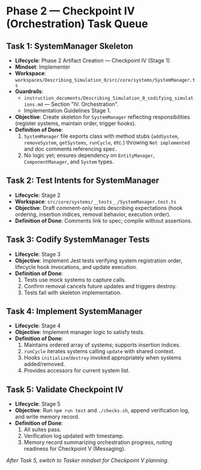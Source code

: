 # Phase 2 — Checkpoint IV (Orchestration) Task Queue

## Task 1: SystemManager Skeleton
- **Lifecycle**: Phase 2 Artifact Creation — Checkpoint IV (Stage 1)
- **Mindset**: Implementer
- **Workspace**: `workspaces/Describing_Simulation_0/src/core/systems/SystemManager.ts`
- **Guardrails**:
  - `instruction_documents/Describing_Simulation_0_codifying_simulations.md` — Section "IV. Orchestration".
  - Implementation Guidelines Stage 1.
- **Objective**: Create skeleton for `SystemManager` reflecting responsibilities (register systems, maintain order, trigger hooks).
- **Definition of Done**:
  1. `SystemManager` file exports class with method stubs (`addSystem`, `removeSystem`, `getSystems`, `runCycle`, etc.) throwing `Not implemented` and doc comments referencing spec.
  2. No logic yet; ensures dependency on `EntityManager`, `ComponentManager`, and `System` types.

## Task 2: Test Intents for SystemManager
- **Lifecycle**: Stage 2
- **Workspace**: `src/core/systems/__tests__/SystemManager.test.ts`
- **Objective**: Draft comment-only tests describing expectations (hook ordering, insertion indices, removal behavior, execution order).
- **Definition of Done**: Comments link to spec; compile without assertions.

## Task 3: Codify SystemManager Tests
- **Lifecycle**: Stage 3
- **Objective**: Implement Jest tests verifying system registration order, lifecycle hook invocations, and update execution.
- **Definition of Done**:
  1. Tests use mock systems to capture calls.
  2. Confirm removal cancels future updates and triggers destroy.
  3. Tests fail with skeleton implementation.

## Task 4: Implement SystemManager
- **Lifecycle**: Stage 4
- **Objective**: Implement manager logic to satisfy tests.
- **Definition of Done**:
  1. Maintains ordered array of systems; supports insertion indices.
  2. `runCycle` iterates systems calling `update` with shared context.
  3. Hooks `initialize`/`destroy` invoked appropriately when systems added/removed.
  4. Provides accessors for current system list.

## Task 5: Validate Checkpoint IV
- **Lifecycle**: Stage 5
- **Objective**: Run `npm run test` and `./checks.sh`, append verification log, and write memory record.
- **Definition of Done**:
  1. All suites pass.
  2. Verification log updated with timestamp.
  3. Memory record summarizing orchestration progress, noting readiness for Checkpoint V (Messaging).

*After Task 5, switch to Tasker mindset for Checkpoint V planning.*
